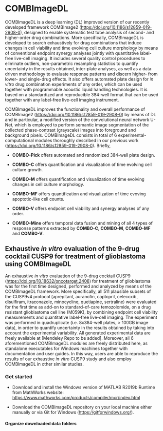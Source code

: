 # COMBImageDL

COMBImageDL is a deep learning (DL) improved version of our recently developed framework COMBImage2 (https://doi.org/10.1186/s12859-019-2908-0), designed to enable systematic test tube analysis of second- and higher-order drug combinations. More specifically, COMBImageDL is developed to search exhaustively for drug combinations that induce changes in cell viability and time evolving cell culture morphology by means of conventional endpoint synergy analyses jointly with quantitative label-free live-cell imaging. It includes several quality control procedures to eliminate outliers, non-parametric resampling statistics to quantify uncertainty in the results obtained, inter-plate analyses, as well as a data driven methodology to evaluate response patterns and discern higher- from lower- and single-drug effects. It also offers automated plate design for *in vitro* drug combination experiments of any order, which can be used together with programmable acoustic liquid handling technologies. It is based on a standardized and reproducible 384-well format that can be used together with any label-free live-cell imaging instrument. 

COMBImageDL improves the functionality and overall performance of COMBImage2 (https://doi.org/10.1186/s12859-019-2908-0) by means of DL and in particular, a modified version of the convolutional neural network U-Net, which is employed to perform semantic image segmentation of the collected phase-contrast (grayscale) images into foreground and background pixels. COMBImageDL consists in total of 6 experimental-computational modules thoroughly described in our previous work (https://doi.org/10.1186/s12859-019-2908-0). Briefly,

- **COMBO-Pick** offers automated and randomized 384-well plate design.

- **COMBO-C** offers quantification and visualization of time evolving cell culture growth.

- **COMBO-M** offers quantification and visualization of time evolving changes in cell culture morphology.

- **COMBO-MF** offers quantification and visualization of time evoving apoptotic-like cell counts.

- **COMBO-V** offers endpoint cell viability and synergy analyses of any order. 

- **COMBO-Mine** offers temporal data fusion and mining of all 4 types of response patterns extracted by **COMBO-C**, **COMBO-M**, **COMBO-MF** and **COMBO-V**.

## Exhaustive *in vitro* evaluation of the 9-drug cocktail CUSP9 for treatment of glioblastoma using COMBImageDL

An exhaustive *in vitro* evaluation of the 9-drug cocktail CUSP9 (https://doi.org/10.18632/oncotarget.2408) for treatment of glioblastoma was for the first time designed, performed and analyzed by means of the COMBImageDL framework. More specifically, all 511 plausible subsets of the CUSP9v4 protocol (aprepitant, auranofin, captopril, celecoxib, disulfiram, itraconazole, minocycline, quetiapine, sertraline) were evaluated for the first time as add-on to standard-of-care temozolomide, on a drug resistant glioblastoma cell line (M059K), by combining endpoint cell viability measurements and quantitative label-free live-cell imaging. The experiment was performed in quadruplicate (i.e. 8x384-well plates, > 100GB image data), in order to quantify uncertainty in the results obtained by taking into account the experimental variability. All generated experimental data are freely available at [Mendeley Repo to be added]. Moreover, all 6 aforementioned COMBImageDL modules are freely distributed here, as standalone executables for Windows machines together with documentation and user guides. In this way, users are able to reproduce the results of our exhaustive *in vitro* CUSP9 study and also employ COMBImageDL in other similar studies. 

### Get started

- Download and install the Windows version of MATLAB R2019b Runtime from MathWorks website:  
https://www.mathworks.com/products/compiler/mcr/index.html


- Download the COMBImageDL repository on your local machine either manually or via Git for Windows (https://gitforwindows.org/).

#### Organize downloaded data folders





